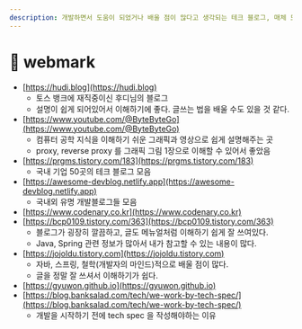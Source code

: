 ```yaml
---
description: 개발하면서 도움이 되었거나 배울 점이 많다고 생각되는 테크 블로그, 매체 모음
---
```


# 🔖 webmark

* [https://hudi.blog](https://hudi.blog)
  * 토스 뱅크에 재직중이신 후디님의 블로그&#x20;
  * 설명이 쉽게 되어있어서 이해하기에 좋다. 글쓰는 법을 배울 수도 있을 것 같다.&#x20;
* [https://www.youtube.com/@ByteByteGo](https://www.youtube.com/@ByteByteGo)
  * 컴퓨터 공학 지식을 이해하기 쉬운 그래픽과 영상으로 쉽게 설명해주는 곳&#x20;
  * proxy, reverse proxy 를 그래픽 그림 1장으로 이해할 수 있어서 좋았음 &#x20;
* [https://prgms.tistory.com/183](https://prgms.tistory.com/183)
  * 국내 기업 50곳의 테크 블로그 모음&#x20;
* [https://awesome-devblog.netlify.app](https://awesome-devblog.netlify.app)
  * 국내외 유명 개발블로그들 모음
* [https://www.codenary.co.kr](https://www.codenary.co.kr)
* [https://bcp0109.tistory.com/363](https://bcp0109.tistory.com/363)
  * 블로그가 굉장히 깔끔하고, 글도 메뉴얼처럼 이해하기 쉽게 잘 쓰여있다.&#x20;
  * Java, Spring 관련 정보가 많아서 내가 참고할 수 있는 내용이 많다.&#x20;
* [https://jojoldu.tistory.com](https://jojoldu.tistory.com)
  * 자바, 스프링, 철학(개발자의 마인드)적으로 배울 점이 많다.&#x20;
  * 글을 정말 잘 쓰셔서 이해하기가 쉽다.&#x20;
* [https://gyuwon.github.io](https://gyuwon.github.io)
* [https://blog.banksalad.com/tech/we-work-by-tech-spec/](https://blog.banksalad.com/tech/we-work-by-tech-spec/)
  * 개발을 시작하기 전에 tech spec 을 작성해야하는 이유&#x20;
